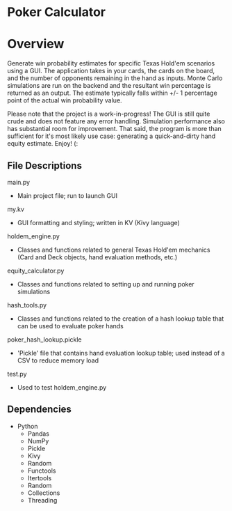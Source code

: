 # Poker Calculator

# Overview
Generate win probability estimates for specific Texas Hold'em scenarios using a GUI. The application takes in your cards, the cards on the board, and the number of opponents remaining in the hand as inputs. Monte Carlo simulations are run on the backend and the resultant win percentage is returned as an output. The estimate typically falls within +/- 1 percentage point of the actual win probability value.

Please note that the project is a work-in-progress! The GUI is still quite crude and does not feature any error handling. Simulation performance also has substantial room for improvement. That said, the program is more than sufficient for it's most likely use case: generating a quick-and-dirty hand equity estimate. Enjoy! (: 


## File Descriptions
main.py
  - Main project file; run to launch GUI

my.kv
  - GUI formatting and styling; written in KV (Kivy language)

holdem_engine.py
  - Classes and functions related to general Texas Hold'em mechanics (Card and Deck objects, hand evaluation methods, etc.)

equity_calculator.py
  - Classes and functions related to setting up and running poker simulations

hash_tools.py
  - Classes and functions related to the creation of a hash lookup table that can be used to evaluate poker hands

poker_hash_lookup.pickle
  - 'Pickle' file that contains hand evaluation lookup table; used instead of a CSV to reduce memory load

test.py
  - Used to test holdem_engine.py


## Dependencies
- Python
  - Pandas
  - NumPy
  - Pickle
  - Kivy
  - Random
  - Functools
  - Itertools
  - Random
  - Collections
  - Threading
